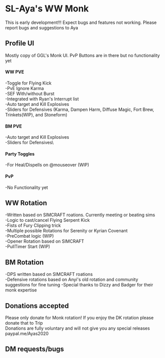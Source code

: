 # SL-Aya's WW Monk

This is early development!!! Expect bugs and features not working. Please report bugs and suggestions to Aya

## **Profile UI**
Mostly copy of GGL's Monk UI. PvP Buttons are in there but no functionality yet

####  **WW PVE**
 -Toggle for Flying Kick\
 -PvE Ignore Karma\
 -SEF With/without Burst\
 -Integrated with Ryan's Interrupt list\
 -Auto target and Kill Explosives\
 -Sliders for Defensives (Karma, Dampen Harm, Diffuse Magic, Fort Brew, Trinkets(WIP), and Stoneform)
 
####  **BM PVE**
 -Auto target and Kill Explosives\
 -Sliders for Defensives\
  
####  **Party Toggles**
  -For Heal/Dispells  on @mouseover (WIP)
  
####  **PvP**
  -No Functionality yet
  
## **WW Rotation**
-Written based on SIMCRAFT roations. Currently meeting or beating sims\
-Logic to cast/cancel Flying Serpent Kick\
-Fists of Fury Clipping trick\
-Multiple possible Rotations for Serenity or Kyrian Covenant\
-PreCombat logic (WIP)\
-Opener Rotation based on SIMCRAFT\
-PullTimer Start (WIP)

## **BM Rotation**
-DPS written based on SIMCRAFT roations\
-Defensive rotations based on Anyi's old rotation and community suggestions for fine tuning
-Special thanks to Dizzy and Badger for their monk expertise

## **Donations accepted**
Please only donate for Monk rotation! If you enjoy the DK rotation please donate that to Trip\
Donations are fully voluntary and will not give you any special releases\
paypal.me/Ayas2020

## DM requests/bugs

